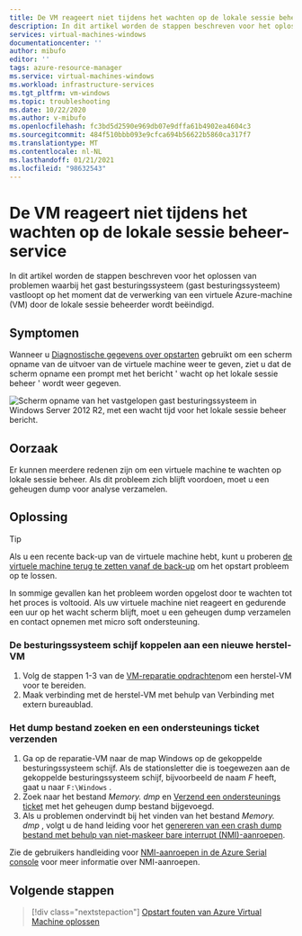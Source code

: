 ```yaml
---
title: De VM reageert niet tijdens het wachten op de lokale sessie beheer-service
description: In dit artikel worden de stappen beschreven voor het oplossen van problemen met het gast besturingssysteem wanneer de lokale sessie beheerder de verwerking van een Azure-VM kan volt ooien.
services: virtual-machines-windows
documentationcenter: ''
author: mibufo
editor: ''
tags: azure-resource-manager
ms.service: virtual-machines-windows
ms.workload: infrastructure-services
ms.tgt_pltfrm: vm-windows
ms.topic: troubleshooting
ms.date: 10/22/2020
ms.author: v-mibufo
ms.openlocfilehash: fc3bd5d2590e969db07e9dffa61b4902ea4604c3
ms.sourcegitcommit: 484f510bbb093e9cfca694b56622b5860ca317f7
ms.translationtype: MT
ms.contentlocale: nl-NL
ms.lasthandoff: 01/21/2021
ms.locfileid: "98632543"
---
```

# <a name="vm-is-unresponsive-while-waiting-for-the-local-session-manager-service"></a>De VM reageert niet tijdens het wachten op de lokale sessie beheer-service

In dit artikel worden de stappen beschreven voor het oplossen van problemen waarbij het gast besturingssysteem (gast besturingssysteem) vastloopt op het moment dat de verwerking van een virtuele Azure-machine (VM) door de lokale sessie beheerder wordt beëindigd.

## <a name="symptoms"></a>Symptomen

Wanneer u [Diagnostische gegevens over opstarten](./boot-diagnostics.md) gebruikt om een scherm opname van de uitvoer van de virtuele machine weer te geven, ziet u dat de scherm opname een prompt met het bericht ' wacht op het lokale sessie beheer ' wordt weer gegeven.

![Scherm opname van het vastgelopen gast besturingssysteem in Windows Server 2012 R2, met een wacht tijd voor het lokale sessie beheer bericht.](media/vm-unresponsive-wait-local-session-manager/vm-unresponsive-wait-local-session-manager-1.png)

## <a name="cause"></a>Oorzaak

Er kunnen meerdere redenen zijn om een virtuele machine te wachten op lokale sessie beheer. Als dit probleem zich blijft voordoen, moet u een geheugen dump voor analyse verzamelen.

## <a name="solution"></a>Oplossing

> [!TIP]
> Als u een recente back-up van de virtuele machine hebt, kunt u proberen [de virtuele machine terug te zetten vanaf de back-up](../../backup/backup-azure-arm-restore-vms.md) om het opstart probleem op te lossen.

In sommige gevallen kan het probleem worden opgelost door te wachten tot het proces is voltooid. Als uw virtuele machine niet reageert en gedurende een uur op het wacht scherm blijft, moet u een geheugen dump verzamelen en contact opnemen met micro soft ondersteuning.

### <a name="attach-the-os-disk-to-a-new-repair-vm"></a>De besturingssysteem schijf koppelen aan een nieuwe herstel-VM

1. Volg de stappen 1-3 van de [VM-reparatie opdrachten](./repair-windows-vm-using-azure-virtual-machine-repair-commands.md)om een herstel-VM voor te bereiden.
1. Maak verbinding met de herstel-VM met behulp van Verbinding met extern bureaublad.

### <a name="locate-the-dump-file-and-submit-a-support-ticket"></a>Het dump bestand zoeken en een ondersteunings ticket verzenden

1. Ga op de reparatie-VM naar de map Windows op de gekoppelde besturingssysteem schijf. Als de stationsletter die is toegewezen aan de gekoppelde besturingssysteem schijf, bijvoorbeeld de naam *F* heeft, gaat u naar `F:\Windows` .
1. Zoek naar het bestand *Memory. dmp* en [Verzend een ondersteunings ticket](https://portal.azure.com/?#blade/Microsoft_Azure_Support/HelpAndSupportBlade) met het geheugen dump bestand bijgevoegd.
1. Als u problemen ondervindt bij het vinden van het bestand *Memory. dmp* , volgt u de hand leiding voor het [genereren van een crash dump bestand met behulp van niet-maskeer bare interrupt (NMI)-aanroepen](/windows/client-management/generate-kernel-or-complete-crash-dump).

Zie de gebruikers handleiding voor [NMI-aanroepen in de Azure Serial console](./serial-console-windows.md#use-the-serial-console-for-nmi-calls) voor meer informatie over NMI-aanroepen.

## <a name="next-steps"></a>Volgende stappen

> [!div class="nextstepaction"]
> [Opstart fouten van Azure Virtual Machine oplossen](boot-error-troubleshoot.md)